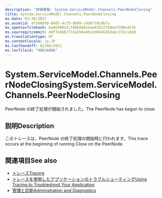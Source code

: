```yaml
---
description: '詳細情報: System.ServiceModel.Channels.PeerNodeClosing'
title: System.ServiceModel.Channels.PeerNodeClosing
ms.date: 03/30/2017
ms.assetid: 47a008f0-04d7-4cf3-9099-c056f78c9bfa
ms.openlocfilehash: 6a9e990afcf48b0d014ae87b52f584af590e453b
ms.sourcegitcommit: ddf7edb67715a5b9a45e3dd44536dabc153c1de0
ms.translationtype: HT
ms.contentlocale: ja-JP
ms.lasthandoff: 02/06/2021
ms.locfileid: "99634896"
---
```

# <a name="systemservicemodelchannelspeernodeclosing"></a><span data-ttu-id="ad160-103">System.ServiceModel.Channels.PeerNodeClosing</span><span class="sxs-lookup"><span data-stu-id="ad160-103">System.ServiceModel.Channels.PeerNodeClosing</span></span>

<span data-ttu-id="ad160-104">PeerNode の終了処理が開始されました。</span><span class="sxs-lookup"><span data-stu-id="ad160-104">The PeerNode has begun to close.</span></span>  
  
## <a name="description"></a><span data-ttu-id="ad160-105">説明</span><span class="sxs-lookup"><span data-stu-id="ad160-105">Description</span></span>  

 <span data-ttu-id="ad160-106">このトレースは、PeerNode の終了処理の開始時に行われます。</span><span class="sxs-lookup"><span data-stu-id="ad160-106">This trace occurs at the beginning of running Close on the PeerNode.</span></span>  
  
## <a name="see-also"></a><span data-ttu-id="ad160-107">関連項目</span><span class="sxs-lookup"><span data-stu-id="ad160-107">See also</span></span>

- [<span data-ttu-id="ad160-108">トレース</span><span class="sxs-lookup"><span data-stu-id="ad160-108">Tracing</span></span>](index.md)
- [<span data-ttu-id="ad160-109">トレースを使用したアプリケーションのトラブルシューティング</span><span class="sxs-lookup"><span data-stu-id="ad160-109">Using Tracing to Troubleshoot Your Application</span></span>](using-tracing-to-troubleshoot-your-application.md)
- [<span data-ttu-id="ad160-110">管理と診断</span><span class="sxs-lookup"><span data-stu-id="ad160-110">Administration and Diagnostics</span></span>](../index.md)
